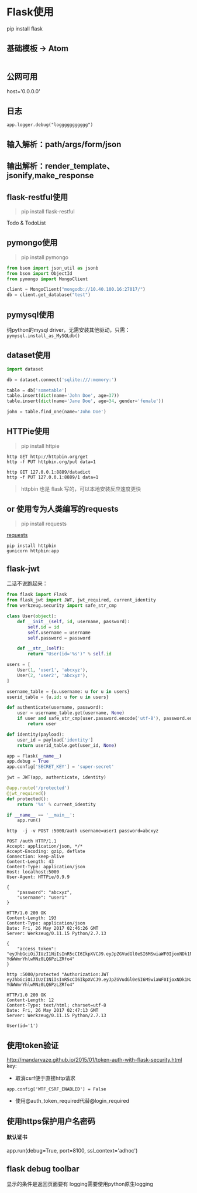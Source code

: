 
# Flask使用
pip install flask
## 基础模板 -> Atom
```
```
## 公网可用
host='0.0.0.0'
## 日志
```pythonstub
app.logger.debug("loggggggggggg")
```
## 输入解析：path/args/form/json


## 输出解析：render_template、jsonify,make_response


## flask-restful使用
> pip install flask-restful

Todo & TodoList


## pymongo使用
> pip install pymongo

```python
from bson import json_util as jsonb
from bson import ObjectId
from pymongo import MongoClient

client = MongoClient("mongodb://10.40.100.16:27017/")
db = client.get_database("test")
```
## pymysql使用
纯python的mysql driver，无需安装其他驱动，只需：
`
pymysql.install_as_MySQLdb()
`
## dataset使用
```python
import dataset

db = dataset.connect('sqlite:///:memory:')

table = db['sometable']
table.insert(dict(name='John Doe', age=37))
table.insert(dict(name='Jane Doe', age=34, gender='female'))

john = table.find_one(name='John Doe')
```

## HTTPie使用
> pip install httpie

```
http GET http://httpbin.org/get
http -f PUT httpbin.org/put data=1

http GET 127.0.0.1:8889/datadict
http -f PUT 127.0.0.1:8889/1 data=1
```

> httpbin 也是 flask 写的，可以本地安装反应速度更快

## or 使用专为人类编写的requests
> pip install requests

[requests](http://docs.python-requests.org/zh_CN/latest/user/quickstart.html)



```text
pip install httpbin
gunicorn httpbin:app
```

## flask-jwt
二话不说跑起来：
```python
from flask import Flask
from flask_jwt import JWT, jwt_required, current_identity
from werkzeug.security import safe_str_cmp

class User(object):
    def __init__(self, id, username, password):
        self.id = id
        self.username = username
        self.password = password

    def __str__(self):
        return "User(id='%s')" % self.id

users = [
    User(1, 'user1', 'abcxyz'),
    User(2, 'user2', 'abcxyz'),
]

username_table = {u.username: u for u in users}
userid_table = {u.id: u for u in users}

def authenticate(username, password):
    user = username_table.get(username, None)
    if user and safe_str_cmp(user.password.encode('utf-8'), password.encode('utf-8')):
        return user

def identity(payload):
    user_id = payload['identity']
    return userid_table.get(user_id, None)

app = Flask(__name__)
app.debug = True
app.config['SECRET_KEY'] = 'super-secret'

jwt = JWT(app, authenticate, identity)

@app.route('/protected')
@jwt_required()
def protected():
    return '%s' % current_identity

if __name__ == '__main__':
    app.run()
```



```
http  -j -v POST :5000/auth username=user1 password=abcxyz
```

```
POST /auth HTTP/1.1
Accept: application/json, */*
Accept-Encoding: gzip, deflate
Connection: keep-alive
Content-Length: 43
Content-Type: application/json
Host: localhost:5000
User-Agent: HTTPie/0.9.9

{
    "password": "abcxyz",
    "username": "user1"
}

HTTP/1.0 200 OK
Content-Length: 193
Content-Type: application/json
Date: Fri, 26 May 2017 02:46:26 GMT
Server: Werkzeug/0.11.15 Python/2.7.13

{
    "access_token": "eyJhbGciOiJIUzI1NiIsInR5cCI6IkpXVCJ9.eyJpZGVudGl0eSI6MSwiaWF0IjoxNDk1NzY2Nzg2LCJuYmYiOjE0OTU3NjY3ODYsImV4cCI6MTQ5NTc2NzA4Nn0.4ZiutuoN39vLoJ6gt-YdWWmrYhlwMNz0LQ6PzLZRfo4"
}

```



```
http :5000/protected "Authorization:JWT eyJhbGciOiJIUzI1NiIsInR5cCI6IkpXVCJ9.eyJpZGVudGl0eSI6MSwiaWF0IjoxNDk1NzY2Nzg2LCJuYmYiOjE0OTU3NjY3ODYsImV4cCI6MTQ5NTc2NzA4Nn0.4ZiutuoN39vLoJ6gt-YdWWmrYhlwMNz0LQ6PzLZRfo4"
```

```
HTTP/1.0 200 OK
Content-Length: 12
Content-Type: text/html; charset=utf-8
Date: Fri, 26 May 2017 02:47:13 GMT
Server: Werkzeug/0.11.15 Python/2.7.13

User(id='1')
```


## 使用token验证
http://mandarvaze.github.io/2015/01/token-auth-with-flask-security.html
key:
- 取消csrf便于直接http请求
```pythonstub
app.config['WTF_CSRF_ENABLED'] = False
```

- 使用@auth_token_required代替@login_required

## 使用https保护用户名密码
#### 默认证书
app.run(debug=True, port=8100, ssl_context='adhoc')

## flask debug toolbar
显示的条件是返回页面要有<body></body>
logging需要使用python原生logging

